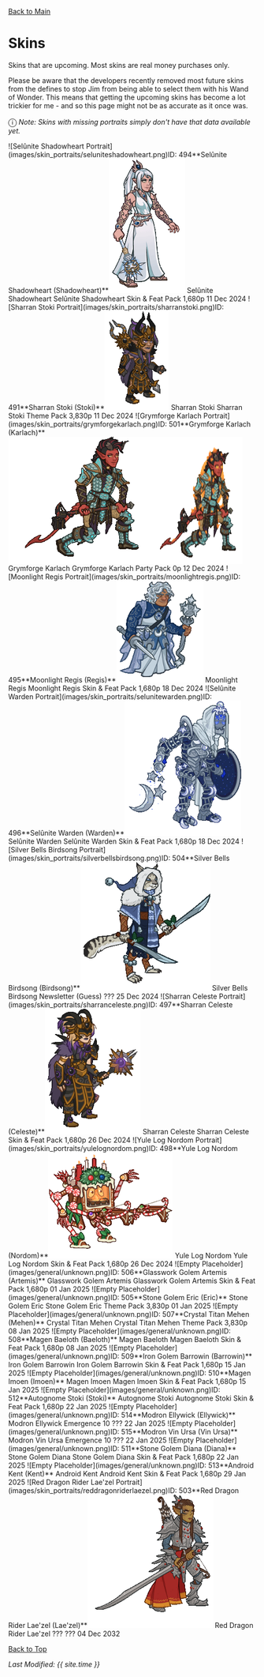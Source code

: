 [Back to Main](index.md)

# Skins

Skins that are upcoming. Most skins are real money purchases only.

Please be aware that the developers recently removed most future skins from the defines to stop Jim from being able to select them with his Wand of Wonder. This means that getting the upcoming skins has become a lot trickier for me - and so this page might not be as accurate as it once was.

<span style="font-size:1.2em;">ⓘ</span> *Note: Skins with missing portraits simply don't have that data available yet.*

<span class="skinTableColumn">
    <span class="skinTableRow">
        <span class="skinTableIcon">
            <span class="skinTooltipHolder" style="width:max-content">![Selûnite Shadowheart Portrait](images/skin_portraits/seluniteshadowheart.png)<span class="featTooltipContents">ID: 494**Selûnite Shadowheart (Shadowheart)**<img src="images/skin_models/seluniteshadowheart.gif" alt="Selûnite Shadowheart Model Gif" style="width:auto;height:auto;max-width:100%;max-height:100%"></span></span>
        </span>
        <span class="skinTableName">
            Selûnite Shadowheart
        </span>
        <span class="skinTableSource">
            Selûnite Shadowheart Skin & Feat Pack
        </span>
        <span class="skinTableCost">
            1,680p
        </span>
        <span class="skinTableDate">
            11 Dec 2024
        </span>
    </span>
    <span class="skinTableRow">
        <span class="skinTableIcon">
            <span class="skinTooltipHolder" style="width:max-content">![Sharran Stoki Portrait](images/skin_portraits/sharranstoki.png)<span class="featTooltipContents">ID: 491**Sharran Stoki (Stoki)**<img src="images/skin_models/sharranstoki.gif" alt="Sharran Stoki Model Gif" style="width:auto;height:auto;max-width:100%;max-height:100%"></span></span>
        </span>
        <span class="skinTableName">
            Sharran Stoki
        </span>
        <span class="skinTableSource">
            Sharran Stoki Theme Pack
        </span>
        <span class="skinTableCost">
            3,830p
        </span>
        <span class="skinTableDate">
            11 Dec 2024
        </span>
    </span>
    <span class="skinTableRow">
        <span class="skinTableIcon">
            <span class="skinTooltipHolder" style="width:max-content">![Grymforge Karlach Portrait](images/skin_portraits/grymforgekarlach.png)<span class="featTooltipContents">ID: 501**Grymforge Karlach (Karlach)**<span style="display:flex;flex-direction:row"><img src="images/skin_models/grymforgekarlach.gif" alt="Grymforge Karlach Model Gif" style="width:auto;height:auto;max-width:100%;max-height:100%"><img src="images/skin_models/grymforgekarlach-infernal_engine.gif" alt="Grymforge Karlach Alternate Model Gif" style="width:auto;height:auto;max-width:100%;max-height:100%"></span></span></span>
        </span>
        <span class="skinTableName">
            Grymforge Karlach
        </span>
        <span class="skinTableSource">
            Grymforge Karlach Party Pack
        </span>
        <span class="skinTableCost">
            0p
        </span>
        <span class="skinTableDate">
            12 Dec 2024
        </span>
    </span>
    <span class="skinTableRow">
        <span class="skinTableIcon">
            <span class="skinTooltipHolder" style="width:max-content">![Moonlight Regis Portrait](images/skin_portraits/moonlightregis.png)<span class="featTooltipContents">ID: 495**Moonlight Regis (Regis)**<img src="images/skin_models/moonlightregis.gif" alt="Moonlight Regis Model Gif" style="width:auto;height:auto;max-width:100%;max-height:100%"></span></span>
        </span>
        <span class="skinTableName">
            Moonlight Regis
        </span>
        <span class="skinTableSource">
            Moonlight Regis Skin & Feat Pack
        </span>
        <span class="skinTableCost">
            1,680p
        </span>
        <span class="skinTableDate">
            18 Dec 2024
        </span>
    </span>
    <span class="skinTableRow">
        <span class="skinTableIcon">
            <span class="skinTooltipHolder" style="width:max-content">![Selûnite Warden Portrait](images/skin_portraits/selunitewarden.png)<span class="featTooltipContents">ID: 496**Selûnite Warden (Warden)**<img src="images/skin_models/selunitewarden.gif" alt="Selûnite Warden Model Gif" style="width:auto;height:auto;max-width:100%;max-height:100%"></span></span>
        </span>
        <span class="skinTableName">
            Selûnite Warden
        </span>
        <span class="skinTableSource">
            Selûnite Warden Skin & Feat Pack
        </span>
        <span class="skinTableCost">
            1,680p
        </span>
        <span class="skinTableDate">
            18 Dec 2024
        </span>
    </span>
    <span class="skinTableRow">
        <span class="skinTableIcon">
            <span class="skinTooltipHolder" style="width:max-content">![Silver Bells Birdsong Portrait](images/skin_portraits/silverbellsbirdsong.png)<span class="featTooltipContents">ID: 504**Silver Bells Birdsong (Birdsong)**<img src="images/skin_models/silverbellsbirdsong.gif" alt="Silver Bells Birdsong Model Gif" style="width:auto;height:auto;max-width:100%;max-height:100%"></span></span>
        </span>
        <span class="skinTableName">
            Silver Bells Birdsong
        </span>
        <span class="skinTableSource">
            Newsletter (Guess)
        </span>
        <span class="skinTableCost">
            ???
        </span>
        <span class="skinTableDate">
            25 Dec 2024
        </span>
    </span>
    <span class="skinTableRow">
        <span class="skinTableIcon">
            <span class="skinTooltipHolder" style="width:max-content">![Sharran Celeste Portrait](images/skin_portraits/sharranceleste.png)<span class="featTooltipContents">ID: 497**Sharran Celeste (Celeste)**<img src="images/skin_models/sharranceleste.gif" alt="Sharran Celeste Model Gif" style="width:auto;height:auto;max-width:100%;max-height:100%"></span></span>
        </span>
        <span class="skinTableName">
            Sharran Celeste
        </span>
        <span class="skinTableSource">
            Sharran Celeste Skin & Feat Pack
        </span>
        <span class="skinTableCost">
            1,680p
        </span>
        <span class="skinTableDate">
            26 Dec 2024
        </span>
    </span>
    <span class="skinTableRow">
        <span class="skinTableIcon">
            <span class="skinTooltipHolder" style="width:max-content">![Yule Log Nordom Portrait](images/skin_portraits/yulelognordom.png)<span class="featTooltipContents">ID: 498**Yule Log Nordom (Nordom)**<img src="images/skin_models/yulelognordom.gif" alt="Yule Log Nordom Model Gif" style="width:auto;height:auto;max-width:100%;max-height:100%"></span></span>
        </span>
        <span class="skinTableName">
            Yule Log Nordom
        </span>
        <span class="skinTableSource">
            Yule Log Nordom Skin & Feat Pack
        </span>
        <span class="skinTableCost">
            1,680p
        </span>
        <span class="skinTableDate">
            26 Dec 2024
        </span>
    </span>
    <span class="skinTableRow">
        <span class="skinTableIcon">
            <span class="skinTooltipHolder" style="width:max-content">![Empty Placeholder](images/general/unknown.png)<span class="featTooltipContents">ID: 506**Glasswork Golem Artemis (Artemis)**</span></span>
        </span>
        <span class="skinTableName">
            Glasswork Golem Artemis
        </span>
        <span class="skinTableSource">
            Glasswork Golem Artemis Skin & Feat Pack
        </span>
        <span class="skinTableCost">
            1,680p
        </span>
        <span class="skinTableDate">
            01 Jan 2025
        </span>
    </span>
    <span class="skinTableRow">
        <span class="skinTableIcon">
            <span class="skinTooltipHolder" style="width:max-content">![Empty Placeholder](images/general/unknown.png)<span class="featTooltipContents">ID: 505**Stone Golem Eric (Eric)**</span></span>
        </span>
        <span class="skinTableName">
            Stone Golem Eric
        </span>
        <span class="skinTableSource">
            Stone Golem Eric Theme Pack
        </span>
        <span class="skinTableCost">
            3,830p
        </span>
        <span class="skinTableDate">
            01 Jan 2025
        </span>
    </span>
    <span class="skinTableRow">
        <span class="skinTableIcon">
            <span class="skinTooltipHolder" style="width:max-content">![Empty Placeholder](images/general/unknown.png)<span class="featTooltipContents">ID: 507**Crystal Titan Mehen (Mehen)**</span></span>
        </span>
        <span class="skinTableName">
            Crystal Titan Mehen
        </span>
        <span class="skinTableSource">
            Crystal Titan Mehen Theme Pack
        </span>
        <span class="skinTableCost">
            3,830p
        </span>
        <span class="skinTableDate">
            08 Jan 2025
        </span>
    </span>
    <span class="skinTableRow">
        <span class="skinTableIcon">
            <span class="skinTooltipHolder" style="width:max-content">![Empty Placeholder](images/general/unknown.png)<span class="featTooltipContents">ID: 508**Magen Baeloth (Baeloth)**</span></span>
        </span>
        <span class="skinTableName">
            Magen Baeloth
        </span>
        <span class="skinTableSource">
            Magen Baeloth Skin & Feat Pack
        </span>
        <span class="skinTableCost">
            1,680p
        </span>
        <span class="skinTableDate">
            08 Jan 2025
        </span>
    </span>
    <span class="skinTableRow">
        <span class="skinTableIcon">
            <span class="skinTooltipHolder" style="width:max-content">![Empty Placeholder](images/general/unknown.png)<span class="featTooltipContents">ID: 509**Iron Golem Barrowin (Barrowin)**</span></span>
        </span>
        <span class="skinTableName">
            Iron Golem Barrowin
        </span>
        <span class="skinTableSource">
            Iron Golem Barrowin Skin & Feat Pack
        </span>
        <span class="skinTableCost">
            1,680p
        </span>
        <span class="skinTableDate">
            15 Jan 2025
        </span>
    </span>
    <span class="skinTableRow">
        <span class="skinTableIcon">
            <span class="skinTooltipHolder" style="width:max-content">![Empty Placeholder](images/general/unknown.png)<span class="featTooltipContents">ID: 510**Magen Imoen (Imoen)**</span></span>
        </span>
        <span class="skinTableName">
            Magen Imoen
        </span>
        <span class="skinTableSource">
            Magen Imoen Skin & Feat Pack
        </span>
        <span class="skinTableCost">
            1,680p
        </span>
        <span class="skinTableDate">
            15 Jan 2025
        </span>
    </span>
    <span class="skinTableRow">
        <span class="skinTableIcon">
            <span class="skinTooltipHolder" style="width:max-content">![Empty Placeholder](images/general/unknown.png)<span class="featTooltipContents">ID: 512**Autognome Stoki (Stoki)**</span></span>
        </span>
        <span class="skinTableName">
            Autognome Stoki
        </span>
        <span class="skinTableSource">
            Autognome Stoki Skin & Feat Pack
        </span>
        <span class="skinTableCost">
            1,680p
        </span>
        <span class="skinTableDate">
            22 Jan 2025
        </span>
    </span>
    <span class="skinTableRow">
        <span class="skinTableIcon">
            <span class="skinTooltipHolder" style="width:max-content">![Empty Placeholder](images/general/unknown.png)<span class="featTooltipContents">ID: 514**Modron Ellywick (Ellywick)**</span></span>
        </span>
        <span class="skinTableName">
            Modron Ellywick
        </span>
        <span class="skinTableSource">
            Emergence 10
        </span>
        <span class="skinTableCost">
            ???
        </span>
        <span class="skinTableDate">
            22 Jan 2025
        </span>
    </span>
    <span class="skinTableRow">
        <span class="skinTableIcon">
            <span class="skinTooltipHolder" style="width:max-content">![Empty Placeholder](images/general/unknown.png)<span class="featTooltipContents">ID: 515**Modron Vin Ursa (Vin Ursa)**</span></span>
        </span>
        <span class="skinTableName">
            Modron Vin Ursa
        </span>
        <span class="skinTableSource">
            Emergence 10
        </span>
        <span class="skinTableCost">
            ???
        </span>
        <span class="skinTableDate">
            22 Jan 2025
        </span>
    </span>
    <span class="skinTableRow">
        <span class="skinTableIcon">
            <span class="skinTooltipHolder" style="width:max-content">![Empty Placeholder](images/general/unknown.png)<span class="featTooltipContents">ID: 511**Stone Golem Diana (Diana)**</span></span>
        </span>
        <span class="skinTableName">
            Stone Golem Diana
        </span>
        <span class="skinTableSource">
            Stone Golem Diana Skin & Feat Pack
        </span>
        <span class="skinTableCost">
            1,680p
        </span>
        <span class="skinTableDate">
            22 Jan 2025
        </span>
    </span>
    <span class="skinTableRow">
        <span class="skinTableIcon">
            <span class="skinTooltipHolder" style="width:max-content">![Empty Placeholder](images/general/unknown.png)<span class="featTooltipContents">ID: 513**Android Kent (Kent)**</span></span>
        </span>
        <span class="skinTableName">
            Android Kent
        </span>
        <span class="skinTableSource">
            Android Kent Skin & Feat Pack
        </span>
        <span class="skinTableCost">
            1,680p
        </span>
        <span class="skinTableDate">
            29 Jan 2025
        </span>
    </span>
    <span class="skinTableRow">
        <span class="skinTableIcon">
            <span class="skinTooltipHolder" style="width:max-content">![Red Dragon Rider Lae'zel Portrait](images/skin_portraits/reddragonriderlaezel.png)<span class="featTooltipContents">ID: 503**Red Dragon Rider Lae'zel (Lae'zel)**<img src="images/skin_models/reddragonriderlaezel.gif" alt="Red Dragon Rider Lae'zel Model Gif" style="width:auto;height:auto;max-width:100%;max-height:100%"></span></span>
        </span>
        <span class="skinTableName">
            Red Dragon Rider Lae'zel
        </span>
        <span class="skinTableSource">
            ???
        </span>
        <span class="skinTableCost">
            ???
        </span>
        <span class="skinTableDate">
            04 Dec 2032
        </span>
    </span>
</span>

[Back to Top](#top)

*Last Modified: {{ site.time }}*